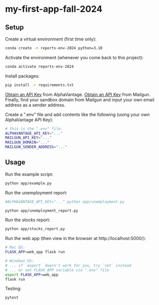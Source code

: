# my-first-app-fall-2024

## Setup

Create a virtual environment (first time only):

```sh
conda create -n reports-env-2024 python=3.10
```

Activate the environment (whenever you come back to this project):

```sh
conda activate reports-env-2024
```

Install packages:

```sh
pip install -r requirements.txt
```

[Obtain an API Key](https://www.alphavantage.co/support/#api-key) from AlphaVantage.
[Obtain an API Key](https://help.mailgun.com/hc/en-us/articles/203380100-Where-can-I-find-my-API-keys-and-SMTP-credentials) from Mailgun.
Finally, find your sandbox domain from Mailgun and input your own email address as a sender address.

Create a ".env" file and add contents like the following (using your own AlphaVantage API Key):

```sh
# this is the ".env" file:
ALPHAVANTAGE_API_KEY="..."
MAILGUN_API_KEY="..."
MAILGUN_DOMAIN="..."
MAILGUN_SENDER_ADDRESS="..."
```

## Usage

Run the example script:

```sh
python app/example.py
```

Run the unemployment report:

```sh
#ALPHAVANTAGE_API_KEY="..." python app/unemployment.py

python app/unemployment_report.py
```

Run the stocks report:

```sh
python app/stocks_report.py
```
Run the web app (then view in the browser at http://localhost:5000/):
```sh
# Mac OS:
FLASK_APP=web_app flask run

# Windows OS:
# ... if `export` doesn't work for you, try `set` instead
# ... or set FLASK_APP variable via ".env" file
export FLASK_APP=web_app
flask run
```

Testing:

```sh
pytest
```